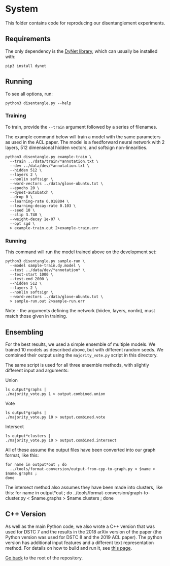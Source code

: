 # System

This folder contains code for reproducing our disentanglement experiments.

## Requirements

The only dependency is the [DyNet library](dynet.readthedocs.io), which can usually be installed with:

```
pip3 install dynet
```

## Running

To see all options, run:

```
python3 disentangle.py --help
```

### Training

To train, provide the `--train` argument followed by a series of filenames.

The example command below will train a model with the same parameters as used in the ACL paper.
The model is a feedforward neural network with 2 layers, 512 dimensional hidden vectors, and softsign non-linearities.

```
python3 disentangle.py example-train \
  --train ../data/train/*annotation.txt \
  --dev ../data/dev/*annotation.txt \
  --hidden 512 \
  --layers 2 \
  --nonlin softsign \
  --word-vectors ../data/glove-ubuntu.txt \
  --epochs 20 \
  --dynet-autobatch \
  --drop 0 \
  --learning-rate 0.018804 \
  --learning-decay-rate 0.103 \
  --seed 10 \
  --clip 3.740 \
  --weight-decay 1e-07 \
  --opt sgd \
  > example-train.out 2>example-train.err
```

### Running

This command will run the model trained above on the development set:

```
python3 disentangle.py sample-run \
  --model sample-train.dy.model \
  --test ../data/dev/*annotation* \
  --test-start 1000 \
  --test-end 2000 \
  --hidden 512 \
  --layers 2 \
  --nonlin softsign \
  --word-vectors ../data/glove-ubuntu.txt \
  > sample-run.out 2>sample-run.err
```

Note - the arguments defining the network (hiiden, layers, nonlin), must match those given in training.

## Ensembling

For the best results, we used a simple ensemble of multiple models.
We trained 10 models as described above, but with different random seeds.
We combined their output using the `majority_vote.py` script in this directory.

The same script is used for all three ensemble methods, with slightly different input and arguments:

Union
```
ls output*graphs |
./majority_vote.py 1 > output.combined.union
```

Vote
```
ls output*graphs |
./majority_vote.py 10 > output.combined.vote
```

Intersect
```
ls output*clusters |
./majority_vote.py 10 > output.combined.intersect
```

All of these assume the output files have been converted into our graph format, like this:

```
for name in output*out ; do 
  ../tools/format-conversion/output-from-cpp-to-graph.py < $name > $name.graphs ;
done
```

The intersect method also assumes they have been made into clusters, like this:
for name in output*out ; do
  ../tools/format-conversion/graph-to-cluster.py < $name.graphs > $name.clusters ;
done



## C++ Version

As well as the main Python code, we also wrote a C++ version that was used for DSTC 7 and the results in the 2018 arXiv version of the paper (the Python version was used for DSTC 8 and the 2019 ACL paper).
The python version has additional input features and a different text representation method.
For details on how to build and run it, see [this page](./old-cpp-version/).

[Go back](./../) to the root of the repository.
